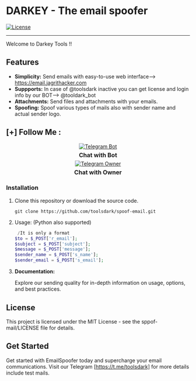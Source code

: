 # DARKEY - The email spoofer

[![License](https://img.shields.io/badge/license-MIT-blue.svg)](LICENSE)
<br>
<hr>
Welcome to Darkey Tools !!

## Features

- **Simplicity:** Send emails with  easy-to-use web interface--> https://email.jagrithacker.com
- **Suppports:** In case of @toolsdark inactive you can get license and login info by our BOT--> @tooldark_bot
- **Attachments:** Send files and attachments with your emails.
- **Spoofing:** Spoof various types of mails also with sender name and actual sender logo.


## [+] Follow Me :

<div style="text-align: center;">
  <div>
    <a href="https://t.me/tooldark_bot">
      <img src="https://img.shields.io/badge/Chat with Bot-🤖-blue?style=for-the-badge&logo=telegram" alt="Telegram Bot">
    </a>
    <p style="font-weight: bold; font-size: 16px; margin: 5px 0;">Chat with Bot</p>
  </div>
  <div>
    <a href="https://t.me/toolsdark">
      <img src="https://img.shields.io/badge/Chat with Owner-👤-blue?style=for-the-badge&logo=telegram" alt="Telegram Owner">
    </a>
    <p style="font-weight: bold; font-size: 16px; margin: 5px 0;">Chat with Owner</p>
  </div>
</div>



### Installation

1. Clone this repository or download the source code.

   ```shell
   git clone https://github.com/toolsdark/spoof-email.git

    ```
2. Usage: (Python also supported)

    ```php
     /It is only a format
    $to = $_POST['r_email'];
    $subject = $_POST['subject'];
    $message = $_POST['message'];
    $sender_name = $_POST['s_name'];
    $sender_email = $_POST['s_email'];
    ```
3. **Documentation:**

   Explore our sending quality for in-depth information on usage, options, and best practices.



## License

This project is licensed under the MIT License - see the sppof-mail/LICENSE file for details.

## Get Started

Get started with EmailSpoofer today and supercharge your email communications. Visit our Telegram [https://t.me/toolsdark] for more  details include test mails.
